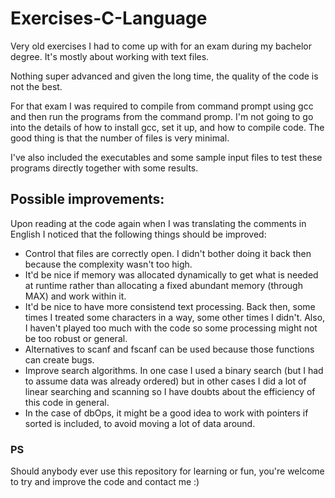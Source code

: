 # Exercises-C-Language

Very old exercises I had to come up with for an exam during my bachelor degree. It's mostly about working with text files.

Nothing super advanced and given the long time, the quality of the code is not the best.

For that exam I was required to compile from command prompt using gcc and then run the programs from the command promp. I'm not going to go into the details of how to install gcc, set it up, and how to compile code. The good thing is that the number of files is very minimal.

I've also included the executables and some sample input files to test these programs directly together with some results.

## Possible improvements:
Upon reading at the code again when I was translating the comments in English I noticed that the following things should be improved:
- Control that files are correctly open. I didn't bother doing it back then because the complexity wasn't too high.
- It'd be nice if memory was allocated dynamically to get what is needed at runtime rather than allocating a fixed abundant memory (through MAX) and work within it.
- It'd be nice to have more consistend text processing. Back then, some times I treated some characters in a way, some other times I didn't. Also, I haven't played too much with the code so some processing might not be too robust or general.
- Alternatives to scanf and fscanf can be used because those functions can create bugs.
- Improve search algorithms. In one case I used a binary search (but I had to assume data was already ordered) but in other cases I did a lot of linear searching and scanning so I have doubts about the efficiency of this code in general.
- In the case of dbOps, it might be a good idea to work with pointers if sorted is included, to avoid moving a lot of data around.


### PS 
Should anybody ever use this repository for learning or fun, you're welcome to try and improve the code and contact me :) 
